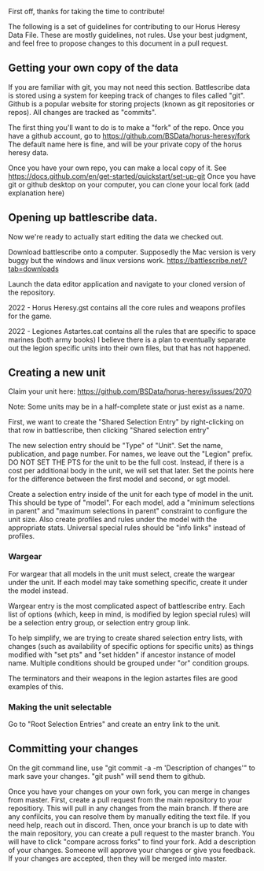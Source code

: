 
First off, thanks for taking the time to contribute!

The following is a set of guidelines for contributing to our Horus Heresy Data File.
These are mostly guidelines, not rules. Use your best judgment, 
and feel free to propose changes to this document in a pull request.

## Getting your own copy of the data


If you are familiar with git, you may not need this section.
Battlescribe data is stored using a system for keeping track of changes to files called "git". 
Github is a popular website for storing projects (known as git repositories or repos).
All changes are tracked as "commits".


The first thing you'll want to do is to make a "fork" of the repo. Once you have a github account, go to https://github.com/BSData/horus-heresy/fork
The default name here is fine, and will be your private copy of the horus heresy data.

Once you have your own repo, you can make a local copy of it. See https://docs.github.com/en/get-started/quickstart/set-up-git
Once you have git or github desktop on your computer, you can clone your local fork (add explanation here)

## Opening up battlescribe data. 

Now we're ready to actually start editing the data we checked out.

Download battlescribe onto a computer. Supposedly the Mac version is very buggy but the windows and linux versions work.
https://battlescribe.net/?tab=downloads

Launch the data editor application and navigate to your cloned version of the repository.

2022 - Horus Heresy.gst contains all the core rules and weapons profiles for the game.

2022 - Legiones Astartes.cat contains all the rules that are specific to space marines (both army books)
I believe there is a plan to eventually separate out the legion specific units into their own files, but that has not happened.

## Creating a new unit
Claim your unit here: https://github.com/BSData/horus-heresy/issues/2070

Note: Some units may be in a half-complete state or just exist as a name.

First, we want to create the "Shared Selection Entry" by right-clicking on that row in battlescribe,
then clicking "Shared selection entry"

The new selection entry should be "Type" of "Unit". Set the name, publication, and page number. 
For names, we leave out the "Legion" prefix. DO NOT SET THE PTS for the unit to be the full cost. 
Instead, if there is a cost per additional body in the unit, we will set that later. 
Set the points here for the difference between the first model and second, or sgt model.

Create a selection entry inside of the unit for each type of model in the unit. This should be type of "model".
For each model, add a "minimum selections in parent" and "maximum selections in parent" constraint to configure the unit size.
Also create profiles and rules under the model with the appropriate stats. 
Universal special rules should be "info links" instead of profiles.

### Wargear

For wargear that all models in the unit must select, create the wargear under the unit. If each model may take something specific,
create it under the model instead. 

Wargear entry is the most complicated aspect of battlescribe entry. 
Each list of options (which, keep in mind, is modified by legion special rules) will be a selection entry group, 
or selection entry group link.

To help simplify, we are trying to create shared selection entry lists, with changes (such as availability of specific options for specific units)
as things modified with "set pts" and "set hidden" if ancestor instance of model name. Multiple conditions should be grouped under "or" condition groups.

The terminators and their weapons in the legion astartes files are good examples of this.

### Making the unit selectable

Go to "Root Selection Entries" and create an entry link to the unit.


## Committing your changes

On the git command line, use "git commit -a -m 'Description of changes'" to mark save your changes. "git push" will send them to github.

Once you have your changes on your own fork, you can merge in changes from master. 
First, create a pull request from the main repository to your repositiory. This will pull in any changes from the main branch.
If there are any confilcits, you can resolve them by manually editing the text file. If you need help, reach out in discord.
Then, once your branch is up to date with the main repository, you can create a pull request to the master branch. 
You will have to click "compare across forks" to find your fork. Add a description of your changes. 
Someone will approve your changes or give you feedback. If your changes are accepted, then they will be merged into master.